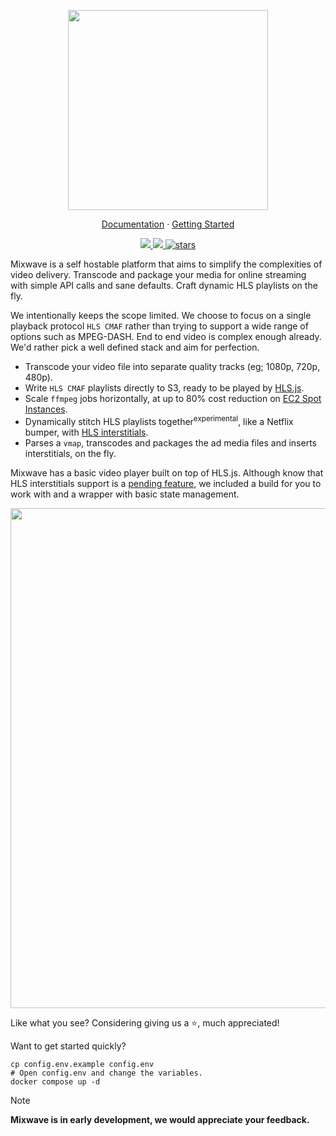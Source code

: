 <p align="center">
 <img src="https://matvp91.github.io/mixwave/logo.png" width="320" />
</p>

<p align="center">
  <a href="https://matvp91.github.io/mixwave">Documentation</a> · 
  <a href="https://matvp91.github.io/mixwave/getting-started.html">Getting Started</a>
</p>

<p align="center">
  <a href="#">
    <img src="https://img.shields.io/github/license/matvp91/mixwave">
  </a>
  <a href="#">
    <img src="https://img.shields.io/github/last-commit/matvp91/mixwave">
  </a>
  <a href="#">
    <img src="https://img.shields.io/github/stars/matvp91/mixwave" alt="stars">
  </a>
</p>

Mixwave is a self hostable platform that aims to simplify the complexities of video delivery. Transcode and package your media for online streaming with simple API calls and sane defaults. Craft dynamic HLS playlists on the fly.

We intentionally keeps the scope limited. We choose to focus on a single playback protocol `HLS CMAF` rather than trying to support a wide range of options such as MPEG-DASH. End to end video is complex enough already. We'd rather pick a well defined stack and aim for perfection.

- Transcode your video file into separate quality tracks (eg; 1080p, 720p, 480p).
- Write `HLS CMAF` playlists directly to S3, ready to be played by [HLS.js](https://github.com/video-dev/hls.js).
- Scale `ffmpeg` jobs horizontally, at up to 80% cost reduction on [EC2 Spot Instances](https://aws.amazon.com/ec2/spot/).
- Dynamically stitch HLS playlists together<sup>experimental</sup>, like a Netflix bumper, with [HLS interstitials](https://developer.apple.com/streaming/GettingStartedWithHLSInterstitials.pdf).
- Parses a `vmap`, transcodes and packages the ad media files and inserts interstitials, on the fly.

Mixwave has a basic video player built on top of HLS.js. Although know that HLS interstitials support is a [pending feature](https://github.com/video-dev/hls.js/issues/5730), we included a build for you to work with and a wrapper with basic state management.

<p align="center">
<img src="https://matvp91.github.io/mixwave/player.png" width="800">
</p>

Like what you see? Considering giving us a ⭐, much appreciated!

Want to get started quickly?

```shell
cp config.env.example config.env
# Open config.env and change the variables.
docker compose up -d
```

> [!NOTE]
> **Mixwave is in early development, we would appreciate your feedback.**
